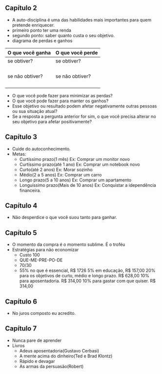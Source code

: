 ## Capítulo 2
* A auto-disciplina é uma das habilidades mais importantes para quem pretende enriquecer.
* primeiro ponto ter uma renda
* segundo ponto: saber quanto custa o seu objetivo.
* diagrama de perdas e ganhos

|O que você ganha        | O que você perde |               
| ---------------------- | ---------------- |
|se obtiver?             |  se obtiver?     |
|                        |                  |
|                        |                  |
|                        |                  |                
|                        |                  |
|se não obtiver?         |  se não obtiver? |
|                        |                  |
|                        |                  |
|                        |                  |                
|                        |                  |               
                       

* O que você pode fazer para minimizar as perdas?
* O que você pode fazer para manter os ganhos?
* Esse objetivo ou resultado podem afetar negativamente outras pessoas ou sua situação atual?
* Se a resposta a pergunta anterior for sim, o que você precisa alterar no seu objetivo para afetar positivamente?

## Capítulo 3
* Cuide do autoconhecimento.
* Metas:
    * Curtíssimo prazo(1 mês) Ex:  Comprar um monitor novo
    * Curtíssimo prazo(até 1 ano) Ex:  Comprar um notebook novo
    * Curto(até 2 anos) Ex:  Morar sozinho
    * Médio(2 a 5 anos) Ex:  Comprar um  carro
    * Longo prazo(5 a 10 anos) Ex:  Comprar um apartamento
    * Longuíssimo prazo(Mais de 10 anos) Ex:  Conquistar a idependência financeira.

## Capítulo 4
* Não desperdice o que você suou tanto para ganhar.

## Capítulo 5
* O momento da compra é o momento sublime. É o troféu 
* Estratégias para não economizar
    *  Custo 100
    *  QUE-ME-PRE-PO-DE
    *  70/30
    *  55% no que é essencial, R$ 1726
       5% em educação, R$ 157,00
       20% para os objetivos de curto, médio  e longo prazo. R$ 628,00
       10% para aposentadoria. R$ 314,00
       10% para gastar com que quiser. R$ 314,00

## Capítulo 6
* No juros composto eu acredito.

## Capítulo 7
* Nunca pare de aprender
* Livros
    *  Adeus aposentadoria(Gustavo Cerbasi)
    *  A mente acima do dinheiro(Ted e Brad Klontz)
    *  Rápido e devagar
    *  As armas da persuasão(Robert)